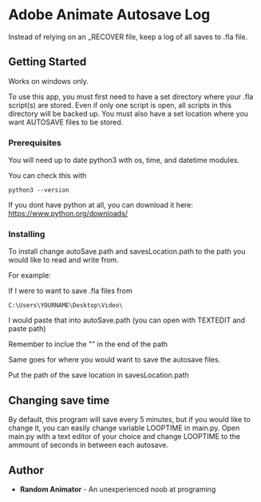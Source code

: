 # Adobe Animate Autosave Log

Instead of relying on an _RECOVER file, keep a log of all saves to .fla file.

## Getting Started

Works on windows only.

To use this app, you must first need to have a set directory where your .fla script(s) are stored. Even if only one script is open, all scripts in this directory will be backed up. You must also have a set location where you want AUTOSAVE files to be stored.

### Prerequisites

You will need up to date python3 with os, time, and datetime modules.

You can check this with
```
python3 --version
```

If you dont have python at all, you can download it here: https://www.python.org/downloads/


### Installing

To install change autoSave.path and savesLocation.path to the path you would like to read and write from. 

For example:

If I were to want to save .fla files from 
```
C:\Users\YOURNAME\Desktop\Video\
```
I would paste that into autoSave.path (you can open with TEXTEDIT and paste path)

Remember to inclue the "\" in the end of the path


Same goes for where you would want to save the autosave files.

Put the path of the save location in savesLocation.path


## Changing save time

By default, this program will save every 5 minutes, but if you would like to change it, you can easily change variable LOOPTIME in main.py. Open main.py with a text editor of your choice and change LOOPTIME to the ammount of seconds in between each autosave.


## Author

* **Random Animator**  - An unexperienced noob at programing
